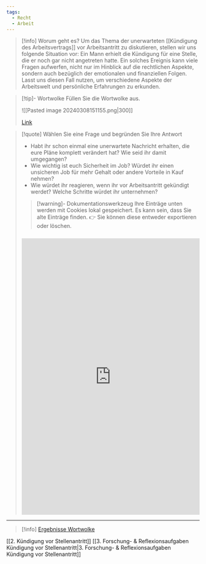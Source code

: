 ```yaml
---
tags:
  - Recht
  - Arbeit
---
```

>[!info] Worum geht es?
>Um das Thema der unerwarteten [[Kündigung des Arbeitsvertrags]] vor Arbeitsantritt zu diskutieren, stellen wir uns folgende Situation vor: Ein Mann erhielt die Kündigung für eine Stelle, die er noch gar nicht angetreten hatte. Ein solches Ereignis kann viele Fragen aufwerfen, nicht nur im Hinblick auf die rechtlichen Aspekte, sondern auch bezüglich der emotionalen und finanziellen Folgen. Lasst uns diesen Fall nutzen, um verschiedene Aspekte der Arbeitswelt und persönliche Erfahrungen zu erkunden.

>[!tip]- Wortwolke
>Füllen Sie die Wortwolke aus.
> 
>![[Pasted image 20240308151155.png|300]]
>
>[Link](https://www.menti.com/al6g4ir3oeqq)

>[!quote] Wählen Sie eine Frage und begründen Sie Ihre Antwort
> - Habt ihr schon einmal eine unerwartete Nachricht erhalten, die eure Pläne komplett verändert hat? Wie seid ihr damit umgegangen?
> - Wie wichtig ist euch Sicherheit im Job? Würdet ihr einen unsicheren Job für mehr Gehalt oder andere Vorteile in Kauf nehmen?
> - Wie würdet ihr reagieren, wenn ihr vor Arbeitsantritt gekündigt werdet? Welche Schritte würdet ihr unternehmen?
>   
>>[!warning]- Dokumentationswerkzeug 
>Ihre Einträge unten werden mit Cookies lokal gespeichert. Es kann sein, dass Sie alte Einträge finden. 
>👉 Sie können diese entweder exportieren oder löschen.
>#####
><iframe src="https://app.Lumi.education/api/v1/run/rdWSOq/embed" width="100%" height="720" frameborder="0" allowfullscreen="allowfullscreen" allow="geolocation *; microphone *; camera *; midi *; encrypted-media *"></iframe>

---

>[!info] [Ergebnisse Wortwolke](https://www.mentimeter.com/app/presentation/altzhtt7hh6u6p33878kbstnbx9roci4)

[[2. Kündigung vor Stellenantritt]]
[[3. Forschung- & Reflexionsaufgaben Kündigung vor Stellenantritt|3. Forschung- & Reflexionsaufgaben Kündigung vor Stellenantritt]]

